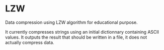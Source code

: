 # LZW
Data compression using LZW algorithm for educational purpose.

It currently compresses strings using an initial dictionnary containing ASCII values.
It outputs the result that should be written in a file, it does not actually compress data.